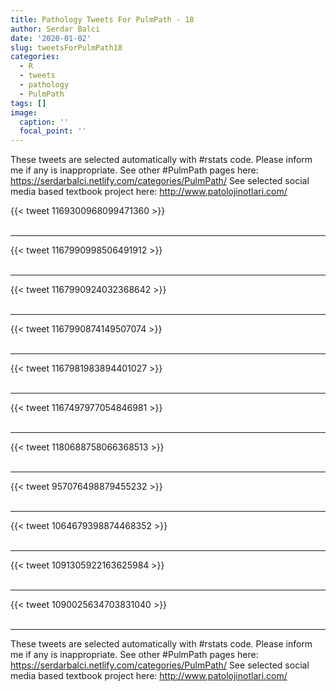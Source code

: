 ```yaml
---
title: Pathology Tweets For PulmPath - 18
author: Serdar Balci
date: '2020-01-02'
slug: tweetsForPulmPath18
categories:
  - R
  - tweets
  - pathology
  - PulmPath
tags: []
image:
  caption: ''
  focal_point: ''
---
```



These tweets are selected automatically with #rstats code. Please inform me if any is inappropriate.
See other #PulmPath pages here: https://serdarbalci.netlify.com/categories/PulmPath/ 
See selected social media based textbook project here: http://www.patolojinotlari.com/

{{< tweet 1169300968099471360 >}}
<br>
<br>
<hr>
{{< tweet 1167990998506491912 >}}
<br>
<br>
<hr>
{{< tweet 1167990924032368642 >}}
<br>
<br>
<hr>
{{< tweet 1167990874149507074 >}}
<br>
<br>
<hr>
{{< tweet 1167981983894401027 >}}
<br>
<br>
<hr>
{{< tweet 1167497977054846981 >}}
<br>
<br>
<hr>
{{< tweet 1180688758066368513 >}}
<br>
<br>
<hr>
{{< tweet 957076498879455232 >}}
<br>
<br>
<hr>
{{< tweet 1064679398874468352 >}}
<br>
<br>
<hr>
{{< tweet 1091305922163625984 >}}
<br>
<br>
<hr>
{{< tweet 1090025634703831040 >}}
<br>
<br>
<hr>


These tweets are selected automatically with #rstats code. Please inform me if any is inappropriate.
See other #PulmPath pages here: https://serdarbalci.netlify.com/categories/PulmPath/ 
See selected social media based textbook project here: http://www.patolojinotlari.com/
